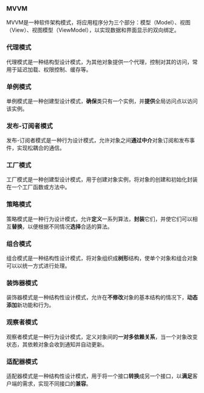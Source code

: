 ### MVVM

MVVM是一种软件架构模式，将应用程序分为三个部分：模型（Model）、视图（View）、视图模型（ViewModel），以实现数据和界面显示的双向绑定。

### 代理模式

代理模式是一种结构型设计模式，为其他对象提供一个代理，控制对其的访问，常用于延迟加载、权限控制、缓存等。

### 单例模式

单例模式是一种创建型设计模式，**确保**类只有一个实例，并**提供**全局访问点以访问该实例。

### 发布-订阅者模式

发布-订阅者模式是一种行为设计模式，允许对象之间**通过中介**对象订阅和发布事件，实现松耦合的通信。

### 工厂模式

工厂模式是一种创建型设计模式，用于创建对象实例，将对象的创建和初始化封装在一个工厂函数或方法中。

### 策略模式

策略模式是一种行为设计模式，允许**定义**一系列算法，**封装**它们，并使它们可以相互**替换**，以便根据不同情况**选择**合适的算法。

### 组合模式

组合模式是一种结构性设计模式，将对象组织成**树形**结构，使单个对象和组合对象可以以统一方式进行处理。

### 装饰器模式

装饰器模式是一种结构性设计模式，允许在**不修改**对象的基本结构的情况下，**动态添加**新功能和行为。

### 观察者模式

观察者模式是一种行为设计模式，定义对象间的**一对多依赖关系**，当一个对象改变状态，其依赖对象会收到通知并自动更新。

### 适配器模式

适配器模式是一种结构性设计模式，用于将一个接口**转换**成另一个接口，以**满足**客户端的需求，实现不同接口的**兼容**。